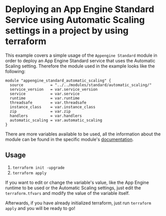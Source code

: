 # Deploying an App Engine Standard Service using Automatic Scaling settings in a project by using terraform

This example covers a simple usage of the `Appengine Standard` module in order to deploy an App Engine Standard service that uses the Automatic Scaling setting. Therefore the module used in the example looks like the following:

```
module "appengine_standard_automatic_scaling" {
  source            = "../../modules/standard/automatic_scaling/"
  service_version   = var.service_version
  service           = var.service
  runtime           = var.runtime
  threadsafe        = var.threadsafe
  instance_class    = var.instance_class
  zip               = var.zip
  handlers          = var.handlers
  automatic_scaling = var.automatic_scaling
}
```

There are more variables available to be used, all the information about the module can be found in the specific module's [documentation](../../modules/standard/automatic_scaling).

## Usage

1. `terraform init -upgrade`
2. `terraform apply`

If you want to edit or change the variable's value, like the App Engine runtime to be used or the Automatic Scaling settings, just edit the `terraform.tfvars` and modify the value of the variable itself.

Afterwards, if you have already initialized terraform, just run `terraform apply` and you will be ready to go!

